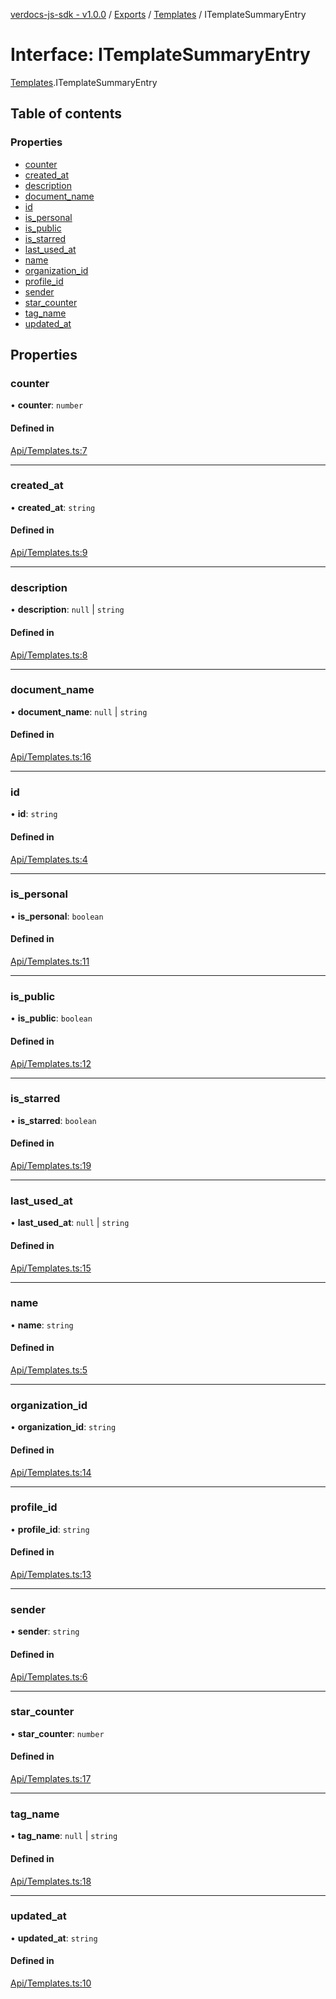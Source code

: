 [verdocs-js-sdk - v1.0.0](../README.md) / [Exports](../modules.md) / [Templates](../modules/Templates.md) / ITemplateSummaryEntry

# Interface: ITemplateSummaryEntry

[Templates](../modules/Templates.md).ITemplateSummaryEntry

## Table of contents

### Properties

- [counter](Templates.ITemplateSummaryEntry.md#counter)
- [created_at](Templates.ITemplateSummaryEntry.md#created_at)
- [description](Templates.ITemplateSummaryEntry.md#description)
- [document_name](Templates.ITemplateSummaryEntry.md#document_name)
- [id](Templates.ITemplateSummaryEntry.md#id)
- [is_personal](Templates.ITemplateSummaryEntry.md#is_personal)
- [is_public](Templates.ITemplateSummaryEntry.md#is_public)
- [is_starred](Templates.ITemplateSummaryEntry.md#is_starred)
- [last_used_at](Templates.ITemplateSummaryEntry.md#last_used_at)
- [name](Templates.ITemplateSummaryEntry.md#name)
- [organization_id](Templates.ITemplateSummaryEntry.md#organization_id)
- [profile_id](Templates.ITemplateSummaryEntry.md#profile_id)
- [sender](Templates.ITemplateSummaryEntry.md#sender)
- [star_counter](Templates.ITemplateSummaryEntry.md#star_counter)
- [tag_name](Templates.ITemplateSummaryEntry.md#tag_name)
- [updated_at](Templates.ITemplateSummaryEntry.md#updated_at)

## Properties

### counter

• **counter**: `number`

#### Defined in

[Api/Templates.ts:7](https://github.com/Verdocs/js-sdk/blob/368138d/src/Api/Templates.ts#L7)

___

### created\_at

• **created\_at**: `string`

#### Defined in

[Api/Templates.ts:9](https://github.com/Verdocs/js-sdk/blob/368138d/src/Api/Templates.ts#L9)

___

### description

• **description**: ``null`` \| `string`

#### Defined in

[Api/Templates.ts:8](https://github.com/Verdocs/js-sdk/blob/368138d/src/Api/Templates.ts#L8)

___

### document\_name

• **document\_name**: ``null`` \| `string`

#### Defined in

[Api/Templates.ts:16](https://github.com/Verdocs/js-sdk/blob/368138d/src/Api/Templates.ts#L16)

___

### id

• **id**: `string`

#### Defined in

[Api/Templates.ts:4](https://github.com/Verdocs/js-sdk/blob/368138d/src/Api/Templates.ts#L4)

___

### is\_personal

• **is\_personal**: `boolean`

#### Defined in

[Api/Templates.ts:11](https://github.com/Verdocs/js-sdk/blob/368138d/src/Api/Templates.ts#L11)

___

### is\_public

• **is\_public**: `boolean`

#### Defined in

[Api/Templates.ts:12](https://github.com/Verdocs/js-sdk/blob/368138d/src/Api/Templates.ts#L12)

___

### is\_starred

• **is\_starred**: `boolean`

#### Defined in

[Api/Templates.ts:19](https://github.com/Verdocs/js-sdk/blob/368138d/src/Api/Templates.ts#L19)

___

### last\_used\_at

• **last\_used\_at**: ``null`` \| `string`

#### Defined in

[Api/Templates.ts:15](https://github.com/Verdocs/js-sdk/blob/368138d/src/Api/Templates.ts#L15)

___

### name

• **name**: `string`

#### Defined in

[Api/Templates.ts:5](https://github.com/Verdocs/js-sdk/blob/368138d/src/Api/Templates.ts#L5)

___

### organization\_id

• **organization\_id**: `string`

#### Defined in

[Api/Templates.ts:14](https://github.com/Verdocs/js-sdk/blob/368138d/src/Api/Templates.ts#L14)

___

### profile\_id

• **profile\_id**: `string`

#### Defined in

[Api/Templates.ts:13](https://github.com/Verdocs/js-sdk/blob/368138d/src/Api/Templates.ts#L13)

___

### sender

• **sender**: `string`

#### Defined in

[Api/Templates.ts:6](https://github.com/Verdocs/js-sdk/blob/368138d/src/Api/Templates.ts#L6)

___

### star\_counter

• **star\_counter**: `number`

#### Defined in

[Api/Templates.ts:17](https://github.com/Verdocs/js-sdk/blob/368138d/src/Api/Templates.ts#L17)

___

### tag\_name

• **tag\_name**: ``null`` \| `string`

#### Defined in

[Api/Templates.ts:18](https://github.com/Verdocs/js-sdk/blob/368138d/src/Api/Templates.ts#L18)

___

### updated\_at

• **updated\_at**: `string`

#### Defined in

[Api/Templates.ts:10](https://github.com/Verdocs/js-sdk/blob/368138d/src/Api/Templates.ts#L10)
